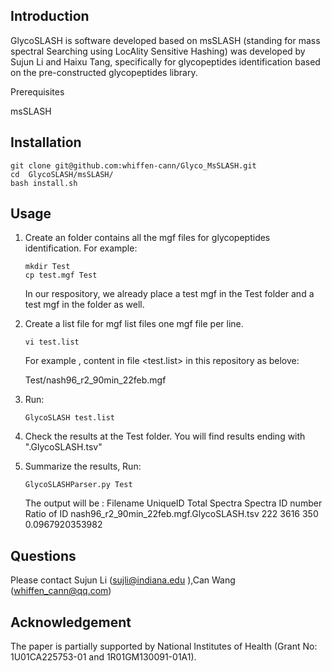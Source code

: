 Introduction
---
GlycoSLASH is software developed based on msSLASH (standing for mass spectral Searching using LocAlity Sensitive Hashing) was developed by Sujun Li and Haixu Tang, specifically for glycopeptides identification based on the pre-constructed glycopeptides library.

Prerequisites

msSLASH

Installation
---
```
git clone git@github.com:whiffen-cann/Glyco_MsSLASH.git
cd  GlycoSLASH/msSLASH/
bash install.sh
```

Usage
---
1. Create an folder contains all the mgf files for glycopeptides identification. For example:
   
   ```linux command
   mkdir Test
   cp test.mgf Test
   ```
   
   In our respository, we already place a test mgf in the Test folder and a test mgf in the folder as well.
   
3. Create a list file for mgf list files one mgf file per line.
   ```
   vi test.list
   ```
   
   For example , content in file <test.list> in this repository as belove:

   Test/nash96_r2_90min_22feb.mgf
   
5. Run:
   ```
   GlycoSLASH test.list
   ```
   
6. Check the results at the Test folder. You will find results ending with ".GlycoSLASH.tsv"
   
8. Summarize the results, Run:
   ```
   GlycoSLASHParser.py Test
   ```

   The output will be :
   Filename        UniqueID        Total Spectra   Spectra ID number       Ratio of ID
   nash96_r2_90min_22feb.mgf.GlycoSLASH.tsv        222     3616    350     0.0967920353982

Questions
---
Please contact Sujun Li (sujli@indiana.edu ),Can Wang (whiffen_cann@qq.com)

Acknowledgement
---
The paper is partially supported by National Institutes of Health (Grant No: 1U01CA225753-01 and 1R01GM130091-01A1).
